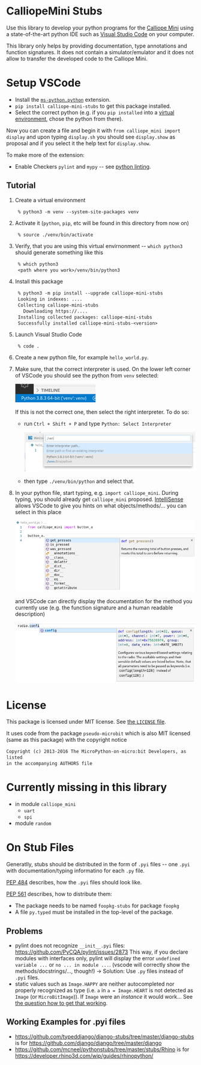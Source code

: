 # CalliopeMini Stubs

Use this library to develop your python programs for the
[Calliope Mini](https://calliope.cc/)
using a state-of-the-art python IDE such as
[Visual Studio Code](https://code.visualstudio.com/)
on your computer.

This library only helps by providing documentation, type annotations and
function signatures.
It does not contain a simulator/emulator and it does not allow to transfer the
developed code to the Calliope Mini.



# Setup VSCode

- Install the [`ms-python.python`](https://marketplace.visualstudio.com/items?itemName=ms-python.python) extension.
- `pip install calliope-mini-stubs` to get this package installed.
- Select the correct python (e.g. if you `pip installed` into a
  [virtual environment](https://docs.python.org/3/tutorial/venv.html),
  chose the python from there).

Now you can create a file and begin it with `from calliope_mini import display`
and upon typing `display.sh` you should see `display.show` as proposal and if
you select it the help text for `display.show`.

To make more of the extension:

- Enable Checkers `pylint` and `mypy` -- see [python linting](https://code.visualstudio.com/docs/python/linting).


## Tutorial

1. Create a virtual environment

        % python3 -m venv --system-site-packages venv

1. Activate it (`python`, `pip`, etc will be found in this directory from now on)

        % source ./venv/bin/activate

1. Verify, that you are using this virtual envirnonment -- `which python3` should generate something like this

        % which python3
        <path where you work>/venv/bin/python3

1. Install this package

        % python3 -m pip install --upgrade calliope-mini-stubs
        Looking in indexes: ....
        Collecting calliope-mini-stubs
          Downloading https://....
        Installing collected packages: calliope-mini-stubs
        Successfully installed calliope-mini-stubs-<version>

1. Launch Visual Studio Code

        % code .

1. Create a new python file, for example `hello_world.py`.
1. Make sure, that the correct interpreter is used.
   On the lower left corner of VSCode you should see the python from `venv` selected:

    ![VSCode displaying the current version of python used](selected_python.png)

    If this is not the correct one, then select the right interpreter.
    To do so:
    - run `Ctrl + Shift + P` and type `Python: Select Interpreter`

        ![VSCode prompt to enter the path to python](select_correct_python.png)

    - then type `./venv/bin/python` and select that.
1. In your python file, start typing, e.g. `import calliope_mini`.
   During typing, you should already get `calliope_mini` proposed.
   [IntelliSense](https://code.visualstudio.com/docs/editor/intellisense)
   allows VSCode to give you hints on what objects/methods/... you can select in this place

    ![Intellisense proposes buttons A and B to chose from](intellisense_button_proposal.png)

   and VSCode can directly display the documentation for the method you currently use
   (e.g. the function signature and a human readable description)

    ![Intellisense shows radio documentation](intellisense_radio_documentation.png)


# License

This package is licensed under MIT license.
See [the `LICENSE` file](LICENSE).

It uses code from the package `pseudo-microbit` which is also MIT licensed
(same as this package) with the copyright notice

    Copyright (c) 2013-2016 The MicroPython-on-micro:bit Developers, as listed
    in the accompanying AUTHORS file


# Currently missing in this library

- in module `calliope_mini`
  - `uart`
  - `spi`
- module `random`



# On Stub Files

Generatlly, stubs should be distributed in the form of `.pyi` files -- one
`.pyi` with documentation/typing informatino for each `.py` file.

[PEP 484](https://www.python.org/dev/peps/pep-0484/)
describes, how the `.pyi` files should look like.

[PEP 561](https://www.python.org/dev/peps/pep-0561/)
describes, how to distribute them:
- The package needs to be named `foopkg-stubs` for package `foopkg`
- A file `py.typed` must be installed in the top-level of the package.


## Problems

- pylint does not recognize `__init__.pyi` files: https://github.com/PyCQA/pylint/issues/2873
  This way, if you declare modules with interfaces only, pylint will display the error `undefined variable ...` or `no ... in module ...`.
  (vscode will correctly show the methods/docstrings/..., though!)
  -> Solution: Use `.py` files instead of `.pyi` files.
- static values such as `Image.HAPPY` are neither autocompleted nor properly
  recognized as type (i.e. `a` in `a = Image.HEART` is not detected as `Image`
  (or `MicroBitImage`)).
  If `Image` were an _instance_ it would work...
  See [the question how to get that working](https://stackoverflow.com/q/61231863/2165903).


## Working Examples for .pyi files


- https://github.com/typeddjango/django-stubs/tree/master/django-stubs
  is for https://github.com/django/django/tree/master/django
- https://github.com/mcneel/pythonstubs/tree/master/stubs/Rhino
  is for https://developer.rhino3d.com/wip/guides/rhinopython/
